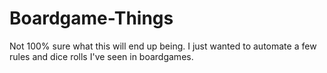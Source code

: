 # Boardgame-Things
Not 100% sure what this will end up being. I just wanted to automate a few rules and dice rolls I've seen in boardgames.
